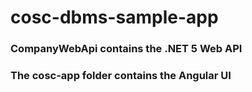 # cosc-dbms-sample-app

### CompanyWebApi contains the .NET 5 Web API

### The cosc-app folder contains the Angular UI
